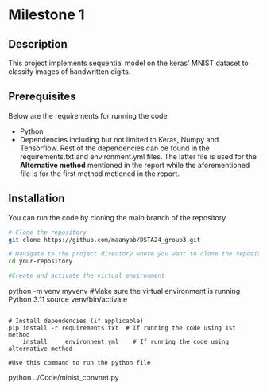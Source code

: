 # Milestone 1

## Description
This project implements sequential model on the keras' MNIST dataset to classify images of handwritten digits.


## Prerequisites

Below are the requirements for running the code
- Python
- Dependencies including but not limited to Keras, Numpy and Tensorflow. Rest of the dependencies can be found in the requirements.txt and environment.yml files. The latter file is used for the **Alternative method** mentioned in the report while the aforementioned file is for the first method metioned in the report.

## Installation
You can run the code by cloning the main branch of the repository 

```bash
# Clone the repository
git clone https://github.com/maanyab/DSTA24_group3.git

# Navigate to the project directory where you want to clone the repository
cd your-repository

#Create and activate the virtual environment
```
python -m venv myvenv  #Make sure the virtual environment is running Python 3.11
source venv/bin/activate
```

# Install dependencies (if applicable)
pip install -r requirements.txt  # If running the code using 1st method 
    install     environnent.yml    # If running the code using alternative method

#Use this command to run the python file
```
python ../Code/minist_convnet.py
```

